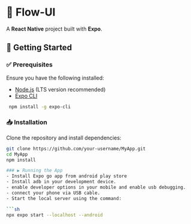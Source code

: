 # 📱 Flow-UI

A **React Native** project built with **Expo**.

## 🚀 Getting Started

### ✅ Prerequisites

Ensure you have the following installed:

- [Node.js](https://nodejs.org/) (LTS version recommended)  
- [Expo CLI](https://expo.dev/)  
```sh
 npm install -g expo-cli
```

### 📥 Installation

Clone the repository and install dependencies:

 ```sh
 git clone https://github.com/your-username/MyApp.git
 cd MyApp
 npm install

### ▶️ Running the App
- Install Expo go app from android play store
- Install adb in your development device.
- enable developer options in your mobile and enable usb debugging.
- connect your phone via USB cable.
- Start the local server using the command:

```sh
 npx expo start --localhost --android


